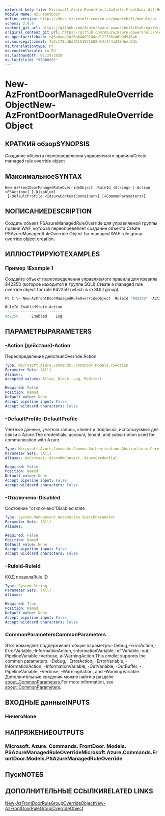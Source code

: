 ```yaml
---
external help file: Microsoft.Azure.PowerShell.Cmdlets.FrontDoor.dll-Help.xml
Module Name: Az.FrontDoor
online version: https://docs.microsoft.com/en-us/powershell/module/az.frontdoor/new-azfrontdoormanagedruleoverrideobject
schema: 2.0.0
content_git_url: https://github.com/Azure/azure-powershell/blob/master/src/FrontDoor/FrontDoor/help/New-AzFrontDoorManagedRuleOverrideObject.md
original_content_git_url: https://github.com/Azure/azure-powershell/blob/master/src/FrontDoor/FrontDoor/help/New-AzFrontDoorManagedRuleOverrideObject.md
ms.openlocfilehash: e45abaae34f3b8449920dad122736c46b9d946ab
ms.sourcegitcommit: 4d2c178cd6df9151877b08d54c1f4a228dbec9d1
ms.translationtype: MT
ms.contentlocale: ru-RU
ms.lasthandoff: 01/29/2020
ms.locfileid: "93900602"
---
```

# <span data-ttu-id="85913-101">New-AzFrontDoorManagedRuleOverrideObject</span><span class="sxs-lookup"><span data-stu-id="85913-101">New-AzFrontDoorManagedRuleOverrideObject</span></span>

## <span data-ttu-id="85913-102">КРАТКИй обзор</span><span class="sxs-lookup"><span data-stu-id="85913-102">SYNOPSIS</span></span>
<span data-ttu-id="85913-103">Создание объекта переопределения управляемого правила</span><span class="sxs-lookup"><span data-stu-id="85913-103">Create managed rule override object</span></span>

## <span data-ttu-id="85913-104">Максимальное</span><span class="sxs-lookup"><span data-stu-id="85913-104">SYNTAX</span></span>

```
New-AzFrontDoorManagedRuleOverrideObject -RuleId <String> [-Action <PSAction>] [-Disabled]
 [-DefaultProfile <IAzureContextContainer>] [<CommonParameters>]
```

## <span data-ttu-id="85913-105">NОПИСАНИЕ</span><span class="sxs-lookup"><span data-stu-id="85913-105">DESCRIPTION</span></span>
<span data-ttu-id="85913-106">Создать объект PSAzureManagedRuleOverride для управляемой группы правил WAF, которая переопределяет создание объекта.</span><span class="sxs-lookup"><span data-stu-id="85913-106">Create PSAzureManagedRuleOverride Object for managed WAF rule group override object creation.</span></span>

## <span data-ttu-id="85913-107">ИЛЛЮСТРИРУЮТ</span><span class="sxs-lookup"><span data-stu-id="85913-107">EXAMPLES</span></span>

### <span data-ttu-id="85913-108">Пример 1</span><span class="sxs-lookup"><span data-stu-id="85913-108">Example 1</span></span>
<span data-ttu-id="85913-109">Создайте объект переопределения управляемого правила для правила 942250 (которое находится в группе SQLI).</span><span class="sxs-lookup"><span data-stu-id="85913-109">Create a managed rule override object for rule 942250 (which is in SQLI group).</span></span>

```powershell
PS C:\> New-AzFrontDoorManagedRuleOverrideObject -RuleId "942250" -Action Log

RuleId EnabledState Action
------ ------------ ------
942250      Enabled    Log
```

## <span data-ttu-id="85913-110">ПАРАМЕТРЫ</span><span class="sxs-lookup"><span data-stu-id="85913-110">PARAMETERS</span></span>

### <span data-ttu-id="85913-111">-Action (действие)</span><span class="sxs-lookup"><span data-stu-id="85913-111">-Action</span></span>
<span data-ttu-id="85913-112">Переопределение действия</span><span class="sxs-lookup"><span data-stu-id="85913-112">Override Action</span></span>

```yaml
Type: Microsoft.Azure.Commands.FrontDoor.Models.PSAction
Parameter Sets: (All)
Aliases:
Accepted values: Allow, Block, Log, Redirect

Required: False
Position: Named
Default value: None
Accept pipeline input: False
Accept wildcard characters: False
```

### <span data-ttu-id="85913-113">-DefaultProfile</span><span class="sxs-lookup"><span data-stu-id="85913-113">-DefaultProfile</span></span>
<span data-ttu-id="85913-114">Учетные данные, учетная запись, клиент и подписка, используемые для связи с Azure.</span><span class="sxs-lookup"><span data-stu-id="85913-114">The credentials, account, tenant, and subscription used for communication with Azure.</span></span>

```yaml
Type: Microsoft.Azure.Commands.Common.Authentication.Abstractions.Core.IAzureContextContainer
Parameter Sets: (All)
Aliases: AzContext, AzureRmContext, AzureCredential

Required: False
Position: Named
Default value: None
Accept pipeline input: False
Accept wildcard characters: False
```

### <span data-ttu-id="85913-115">-Отключено</span><span class="sxs-lookup"><span data-stu-id="85913-115">-Disabled</span></span>
<span data-ttu-id="85913-116">Состояние "отключено"</span><span class="sxs-lookup"><span data-stu-id="85913-116">Disabled state</span></span>

```yaml
Type: System.Management.Automation.SwitchParameter
Parameter Sets: (All)
Aliases:

Required: False
Position: Named
Default value: None
Accept pipeline input: False
Accept wildcard characters: False
```

### <span data-ttu-id="85913-117">-RuleId</span><span class="sxs-lookup"><span data-stu-id="85913-117">-RuleId</span></span>
<span data-ttu-id="85913-118">КОД правила</span><span class="sxs-lookup"><span data-stu-id="85913-118">Rule ID</span></span>

```yaml
Type: System.String
Parameter Sets: (All)
Aliases:

Required: True
Position: Named
Default value: None
Accept pipeline input: False
Accept wildcard characters: False
```

### <span data-ttu-id="85913-119">CommonParameters</span><span class="sxs-lookup"><span data-stu-id="85913-119">CommonParameters</span></span>
<span data-ttu-id="85913-120">Этот командлет поддерживает общие параметры:-Debug,-ErrorAction,-ErrorVariable,-InformationAction,-InformationVariable,-of Variable,-out,-PipelineVariable,-Verbose, и-WarningAction.</span><span class="sxs-lookup"><span data-stu-id="85913-120">This cmdlet supports the common parameters: -Debug, -ErrorAction, -ErrorVariable, -InformationAction, -InformationVariable, -OutVariable, -OutBuffer, -PipelineVariable, -Verbose, -WarningAction, and -WarningVariable.</span></span> <span data-ttu-id="85913-121">Дополнительные сведения можно найти в разделе [about_CommonParameters](https://go.microsoft.com/fwlink/?LinkID=113216).</span><span class="sxs-lookup"><span data-stu-id="85913-121">For more information, see [about_CommonParameters](https://go.microsoft.com/fwlink/?LinkID=113216).</span></span>

## <span data-ttu-id="85913-122">ВХОДНЫЕ данные</span><span class="sxs-lookup"><span data-stu-id="85913-122">INPUTS</span></span>

### <span data-ttu-id="85913-123">Ничего</span><span class="sxs-lookup"><span data-stu-id="85913-123">None</span></span>

## <span data-ttu-id="85913-124">НАПРЯЖЕНИЕ</span><span class="sxs-lookup"><span data-stu-id="85913-124">OUTPUTS</span></span>

### <span data-ttu-id="85913-125">Microsoft. Azure. Commands. FrontDoor. Models. PSAzureManagedRuleOverride</span><span class="sxs-lookup"><span data-stu-id="85913-125">Microsoft.Azure.Commands.FrontDoor.Models.PSAzureManagedRuleOverride</span></span>

## <span data-ttu-id="85913-126">Пуск</span><span class="sxs-lookup"><span data-stu-id="85913-126">NOTES</span></span>

## <span data-ttu-id="85913-127">ДОПОЛНИТЕЛЬНЫЕ ССЫЛКИ</span><span class="sxs-lookup"><span data-stu-id="85913-127">RELATED LINKS</span></span>

[<span data-ttu-id="85913-128">New-AzFrontDoorRuleGroupOverrideObject</span><span class="sxs-lookup"><span data-stu-id="85913-128">New-AzFrontDoorRuleGroupOverrideObject</span></span>](./New-AzFrontDoorRuleGroupOverrideObject.md)